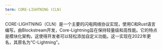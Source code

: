 ```yaml
---
term: CORE-LIGHTNING (CLN)
---
```


CORE-LIGHTNING（CLN）是一个主要的闪电网络协议实现，使用C和Rust语言编写。由Blockstream开发，Core-Lightning旨在保持轻量级和高性能。它的特点是模块化架构，这使得开发者可以轻松添加自定义功能。这一实现在2022年更名，其原名为“C-Lightning”。